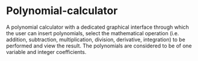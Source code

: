 # Polynomial-calculator

A polynomial calculator with a dedicated graphical interface through which the user can insert polynomials, select the mathematical operation (i.e. addition, subtraction, multiplication, division, 
derivative, integration) to be performed and view the result. The polynomials are considered to be of one variable and integer coefficients.
